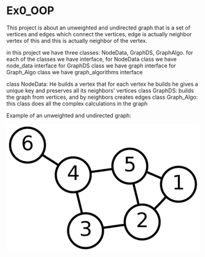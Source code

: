 # Ex0_OOP


This project is about an unweighted and undirected graph that is a set of vertices and edges which connect the vertices, edge is actually neighbor vertex of this and this is actually neighbor of the vertex.

in this project we have three classes: NodeData, GraphDS, GraphAlgo.
for each of the classes we have interface, 
for NodeData class we have node_data interface
for GraphDS class we have graph interface
for Graph_Algo class we have graph_algorithms interface

class NodeData: He builds a vertex that for each vertex he builds he gives a unique key and preserves all its neighbors' vertices
class GraphDS: builds the graph from vertices, and by neighbors creates edges
class Graph_Algo: this class does all the complex calculations in the graph

Example of an unweighted and undirected graph:

<img src="./src/pictures/graph.png">
